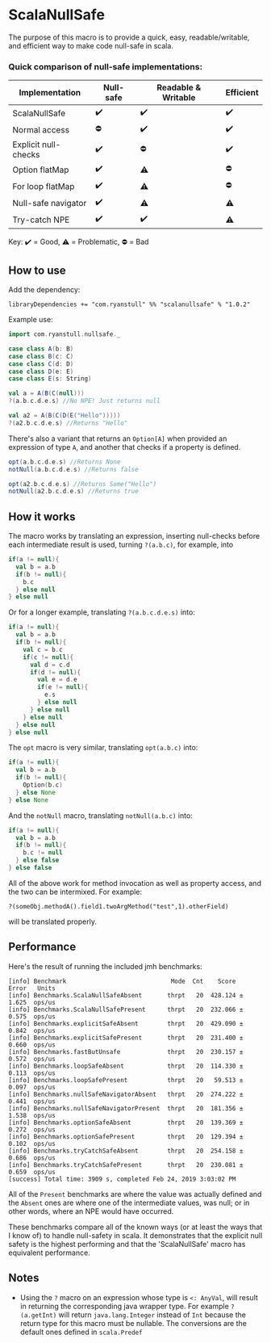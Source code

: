 # ScalaNullSafe

The purpose of this macro is to provide a quick, easy, readable/writable, and efficient way to make code null-safe in scala.

### Quick comparison of null-safe implementations:

| Implementation      	| Null-safe 	| Readable & Writable 	| Efficient 	|
|----------------------	|-----------	|-------------------	|-----------	|
| ScalaNullSafe        	| ✔️         	| ✔️                 	| ✔️         	|
| Normal access        	| ⛔         	| ✔️                 	| ✔️         	|
| Explicit null-checks 	| ✔️         	| ⛔                 	| ✔️         	|
| Option flatMap       	| ✔️         	| ⚠️                 	| ⛔         	|
| For loop flatMap     	| ✔️         	| ⚠️                 	| ⛔         	|
| Null-safe navigator  	| ✔️         	| ⚠️                 	| ⚠️         	|
| Try-catch NPE        	| ✔️         	| ✔️                 	| ⚠️         	|

Key: ✔️ = Good, ⚠️ = Problematic, ⛔ = Bad

## How to use

Add the dependency:

`libraryDependencies += "com.ryanstull" %% "scalanullsafe" % "1.0.2"`

Example use:

```scala
import com.ryanstull.nullsafe._

case class A(b: B)
case class B(c: C)
case class C(d: D)
case class D(e: E)
case class E(s: String)

val a = A(B(C(null)))
?(a.b.c.d.e.s) //No NPE! Just returns null

val a2 = A(B(C(D(E("Hello")))))
?(a2.b.c.d.e.s) //Returns "Hello"
```

There's also a variant that returns an `Option[A]` when provided an expression of type `A`,
and another that checks if a property is defined.

```scala
opt(a.b.c.d.e.s) //Returns None
notNull(a.b.c.d.e.s) //Returns false

opt(a2.b.c.d.e.s) //Returns Some("Hello")
notNull(a2.b.c.d.e.s) //Returns true
```

## How it works

The macro works by translating an expression, inserting null-checks before each intermediate result is used, turning
`?(a.b.c)`, for example, into

```scala
if(a != null){
  val b = a.b
  if(b != null){
    b.c
  } else null
} else null
```

Or for a longer example, translating `?(a.b.c.d.e.s)` into:

```scala
if(a != null){
  val b = a.b
  if(b != null){
    val c = b.c
    if(c != null){
      val d = c.d
      if(d != null){
        val e = d.e
        if(e != null){
          e.s
        } else null
      } else null
    } else null
  } else null
} else null
```

The `opt` macro is very similar, translating `opt(a.b.c)` into:

```scala
if(a != null){
  val b = a.b
  if(b != null){
    Option(b.c)
  } else None
} else None
```

And the `notNull` macro, translating `notNull(a.b.c)` into:

```scala
if(a != null){
  val b = a.b
  if(b != null){
    b.c != null
  } else false
} else false
```

All of the above work for method invocation as well as property access, and the two can be intermixed. For example: 

`?(someObj.methodA().field1.twoArgMethod("test",1).otherField)`
 
 will be translated properly.

## Performance

Here's the result of running the included jmh benchmarks:
```
[info] Benchmark                             Mode  Cnt    Score   Error   Units
[info] Benchmarks.ScalaNullSafeAbsent       thrpt   20  428.124 ± 1.625  ops/us
[info] Benchmarks.ScalaNullSafePresent      thrpt   20  232.066 ± 0.575  ops/us
[info] Benchmarks.explicitSafeAbsent        thrpt   20  429.090 ± 0.842  ops/us
[info] Benchmarks.explicitSafePresent       thrpt   20  231.400 ± 0.660  ops/us
[info] Benchmarks.fastButUnsafe             thrpt   20  230.157 ± 0.572  ops/us
[info] Benchmarks.loopSafeAbsent            thrpt   20  114.330 ± 0.113  ops/us
[info] Benchmarks.loopSafePresent           thrpt   20   59.513 ± 0.097  ops/us
[info] Benchmarks.nullSafeNavigatorAbsent   thrpt   20  274.222 ± 0.441  ops/us
[info] Benchmarks.nullSafeNavigatorPresent  thrpt   20  181.356 ± 1.538  ops/us
[info] Benchmarks.optionSafeAbsent          thrpt   20  139.369 ± 0.272  ops/us
[info] Benchmarks.optionSafePresent         thrpt   20  129.394 ± 0.102  ops/us
[info] Benchmarks.tryCatchSafeAbsent        thrpt   20  254.158 ± 0.686  ops/us
[info] Benchmarks.tryCatchSafePresent       thrpt   20  230.081 ± 0.659  ops/us
[success] Total time: 3909 s, completed Feb 24, 2019 3:03:02 PM
```

All of the `Present` benchmarks are where the value was actually defined and the `Absent`
ones are where one of the intermediate values, was null; or in other words, where an NPE would have occurred.

These benchmarks compare all of the known ways (or at least the ways that I know of) to handle null-safety in scala.  It demonstrates 
that the explicit null safety is the highest performing and that the 'ScalaNullSafe' macro has 
equivalent performance.

## Notes

* Using the `?` macro on an expression whose type is `<: AnyVal`, will result in returning the corresponding java wrapper
type.  For example `?(a.getInt)` will return `java.lang.Integer` instead of `Int` because the return type for this macro must
be nullable.  The conversions are the default ones defined in `scala.Predef`